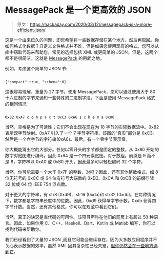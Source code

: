 # MessagePack 是一个更高效的 JSON

> 原文：<https://hackaday.com/2020/03/12/messagepack-is-a-more-efficient-json/>

这是一个由来已久的问题，即您希望将一些数据存储在某个地方，然后再取回。你如何格式化数据？自定义文件格式并不难，但是如果您使用现有的格式，您可以从库中窃取代码来帮助您。常见的选择包括 XML 或更简单的 JSON。但是，这两个都不是很简洁。这就是 [MessagePack](https://msgpack.org/) 的用武之地。

例如，考虑这个简单的 JSON 节:

```

{"compact":true, "schema":0}

```

这很容易理解，重量为 27 字节。使用 MessagePack，您可以通过使用大于 80 十六进制的字节来通知一些特殊的二进制字段。下面是使用 MessagePack 格式的相同情况:

```

0x82 0xA7 c o m p a c t 0xC3 0xA6 s c h e m a 0x00

```

当然，空格是为了可读性；它们不会出现在现在为 18 字节的实际数据流中。0x82 表示双字节映射。0xA7 引入了一个 7 字节字符串。该图的“真实”部分是 0xC3。然后是一个六字节的字符串(0xA6)。最后，有一个零字节表示零。

你大概能猜出它的大部分。任何以零开头的字节都是固定的整数。从 0x80 开始的数字对贴图进行编码，因此 0x84 是一个四元素贴图。对于数组，前缀是 9 而不是 8，字符串以 0xA0 或 0xB0 开头，因此最多可以轻松编码 32 个字符。

当然，你可能需要一个大于 0x7F 的整数，对吗？因此，还有其他整数格式，如 8 位无符号的 0xCC 或 64 位有符号大端数的 0xD3。0xCA 和 0xCB 的前缀存储 32 位或 64 位 IEEE 754 浮点数。

对于更大的字符串，有 str8 (0xd9)、str16 (0xda)和 str32 (0xdb)。在每种情况下，数字都是字符串长度中的位数。因此，0xd9 获得单字节计数，0xdb 获得四字节计数。当然，还有其他格式，你可以在规范中看到它们。

当然，真正的诀窍是库代码的可用性。该项目声称在他们的网页上有超过 50 种语言。因此，如果你用 C、C++、Haskell、Dart、Kotlin 或 Matlab 编写，你可以找到代码来帮助你。

我们已经看到了大量的 JSON ,而且它可能会继续存在，因为大多数应用程序并不关心表示数据的效率。虽然 XML 因其复杂性已经失宠，[但你仍然会在一些地方遇到它](https://hackaday.com/2018/10/23/slack-on-the-snes-via-satellite/)。